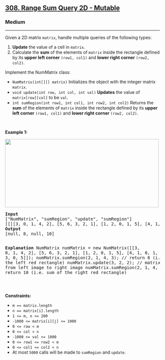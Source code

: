 <h2><a href="https://leetcode.com/problems/range-sum-query-2d-mutable/">308. Range Sum Query 2D - Mutable</a></h2><h3>Medium</h3><hr><p>Given a 2D matrix <code>matrix</code>, handle multiple queries of the following types:</p>

<ol>
	<li><strong>Update</strong> the value of a cell in <code>matrix</code>.</li>
	<li>Calculate the <strong>sum</strong> of the elements of <code>matrix</code> inside the rectangle defined by its <strong>upper left corner</strong> <code>(row1, col1)</code> and <strong>lower right corner</strong> <code>(row2, col2)</code>.</li>
</ol>

<p>Implement the NumMatrix class:</p>

<ul>
	<li><code>NumMatrix(int[][] matrix)</code> Initializes the object with the integer matrix <code>matrix</code>.</li>
	<li><code>void update(int row, int col, int val)</code> <strong>Updates</strong> the value of <code>matrix[row][col]</code> to be <code>val</code>.</li>
	<li><code>int sumRegion(int row1, int col1, int row2, int col2)</code> Returns the <strong>sum</strong> of the elements of <code>matrix</code> inside the rectangle defined by its <strong>upper left corner</strong> <code>(row1, col1)</code> and <strong>lower right corner</strong> <code>(row2, col2)</code>.</li>
</ul>

<p>&nbsp;</p>
<p><strong class="example">Example 1:</strong></p>
<img alt="" src="https://assets.leetcode.com/uploads/2021/03/14/summut-grid.jpg" style="width: 500px; height: 222px;" />
<pre>
<strong>Input</strong>
[&quot;NumMatrix&quot;, &quot;sumRegion&quot;, &quot;update&quot;, &quot;sumRegion&quot;]
[[[[3, 0, 1, 4, 2], [5, 6, 3, 2, 1], [1, 2, 0, 1, 5], [4, 1, 0, 1, 7], [1, 0, 3, 0, 5]]], [2, 1, 4, 3], [3, 2, 2], [2, 1, 4, 3]]
<strong>Output</strong>
[null, 8, null, 10]

<strong>Explanation</strong>
NumMatrix numMatrix = new NumMatrix([[3, 0, 1, 4, 2], [5, 6, 3, 2, 1], [1, 2, 0, 1, 5], [4, 1, 0, 1, 7], [1, 0, 3, 0, 5]]);
numMatrix.sumRegion(2, 1, 4, 3); // return 8 (i.e. sum of the left red rectangle)
numMatrix.update(3, 2, 2);       // matrix changes from left image to right image
numMatrix.sumRegion(2, 1, 4, 3); // return 10 (i.e. sum of the right red rectangle)
</pre>

<p>&nbsp;</p>
<p><strong>Constraints:</strong></p>

<ul>
	<li><code>m == matrix.length</code></li>
	<li><code>n == matrix[i].length</code></li>
	<li><code>1 &lt;= m, n &lt;= 200</code></li>
	<li><code>-1000 &lt;= matrix[i][j] &lt;= 1000</code></li>
	<li><code>0 &lt;= row &lt; m</code></li>
	<li><code>0 &lt;= col &lt; n</code></li>
	<li><code>-1000 &lt;= val &lt;= 1000</code></li>
	<li><code>0 &lt;= row1 &lt;= row2 &lt; m</code></li>
	<li><code>0 &lt;= col1 &lt;= col2 &lt; n</code></li>
	<li>At most <code>5000</code> calls will be made to <code>sumRegion</code> and <code>update</code>.</li>
</ul>
